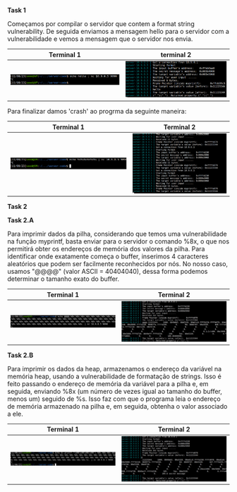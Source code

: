 **Task 1**

Começamos por compilar o servidor que contem a format string vulnerability. De seguida enviamos a mensagem hello para o servidor com a vulnerabilidade e vemos a mensagem que o servidor nos envia.

| Terminal 1  | terminal 2 |
| ------ | ------ |
|    ![Alt text](img/task1lab7.png)    | ![Alt text](lab7(1).png)


Para finalizar damos 'crash' ao progrma da seguinte maneira:


| Terminal 1  | Terminal 2 |
| ------ | ------ |
|   ![Alt text](task1(2)lab7.png)     |    ![Alt text](lab7(2).png)    |

**Task 2**

 **Task 2.A**

Para imprimir dados da pilha, considerando que temos uma vulnerabilidade na função myprintf, basta enviar para o servidor o comando %8x, o que nos permitirá obter os endereços de memória dos valores da pilha. Para identificar onde exatamente começa o buffer, inserimos 4 caracteres aleatórios que podem ser facilmente reconhecidos por nós. No nosso caso, usamos "@@@@" (valor ASCII = 40404040), dessa forma podemos determinar o tamanho exato do buffer.


| Terminal 1  | Terminal 2 |
| ------ | ------ |
|   ![Alt text](img/task2lab7.png)     |    ![Alt text](img/lab7(3).png)    |

 **Task 2.B**

 Para imprimir os dados da heap, armazenamos o endereço da variável na memória heap, usando a vulnerabilidade de formatação de strings. Isso é feito passando o endereço de memória da variável para a pilha e, em seguida, enviando %8x (um número de vezes igual ao tamanho do buffer, menos um) seguido de %s. Isso faz com que o programa leia o endereço de memória armazenado na pilha e, em seguida, obtenha o valor associado a ele.

 | Terminal 1  | Terminal 2 |
| ------ | ------ |
|   ![Alt text](img/task2alab7.png)     |    ![Alt text](img/lab7(4).png)    |


